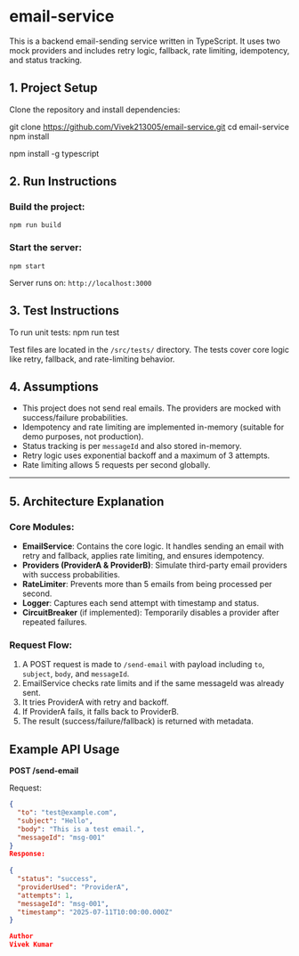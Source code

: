 # email-service
This is a backend email-sending service written in TypeScript. It uses two mock providers and includes retry logic, fallback, rate limiting, idempotency, and status tracking.


## 1. Project Setup

Clone the repository and install dependencies:

git clone https://github.com/Vivek213005/email-service.git
cd email-service
npm install
 
npm install -g typescript
 

## 2. Run Instructions

### Build the project:
    npm run build
### Start the server:
    npm start
    
Server runs on: `http://localhost:3000`
 
## 3. Test Instructions

To run unit tests:
      npm run test
 
Test files are located in the `/src/tests/` directory. The tests cover core logic like retry, fallback, and rate-limiting behavior.

## 4. Assumptions

- This project does not send real emails. The providers are mocked with success/failure probabilities.
- Idempotency and rate limiting are implemented in-memory (suitable for demo purposes, not production).
- Status tracking is per `messageId` and also stored in-memory.
- Retry logic uses exponential backoff and a maximum of 3 attempts.
- Rate limiting allows 5 requests per second globally.

---

## 5. Architecture Explanation

### Core Modules:

- **EmailService**: Contains the core logic. It handles sending an email with retry and fallback, applies rate limiting, and ensures idempotency.
- **Providers (ProviderA & ProviderB)**: Simulate third-party email providers with success probabilities.
- **RateLimiter**: Prevents more than 5 emails from being processed per second.
- **Logger**: Captures each send attempt with timestamp and status.
- **CircuitBreaker** (if implemented): Temporarily disables a provider after repeated failures.

### Request Flow:

1. A POST request is made to `/send-email` with payload including `to`, `subject`, `body`, and `messageId`.
2. EmailService checks rate limits and if the same messageId was already sent.
3. It tries ProviderA with retry and backoff.
4. If ProviderA fails, it falls back to ProviderB.
5. The result (success/failure/fallback) is returned with metadata.
 
## Example API Usage

**POST /send-email**

Request:

```json
{
  "to": "test@example.com",
  "subject": "Hello",
  "body": "This is a test email.",
  "messageId": "msg-001"
}
Response:
 
{
  "status": "success",
  "providerUsed": "ProviderA",
  "attempts": 1,
  "messageId": "msg-001",
  "timestamp": "2025-07-11T10:00:00.000Z"
}

Author
Vivek Kumar

